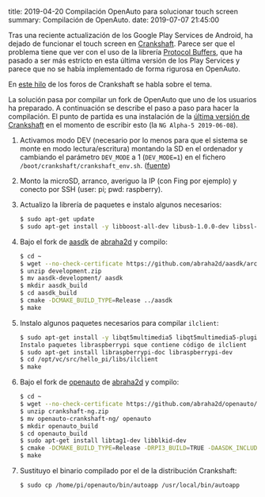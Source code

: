 title: 2019-04-20 Compilación OpenAuto para solucionar touch screen
summary: Compilación de OpenAuto.
date: 2019-07-07 21:45:00

Tras una reciente actualización de los Google Play Services de Android, ha dejado de funcionar el touch screen en [Crankshaft](/2018-10-19-crankshaft.html). Parece ser que el problema tiene que ver con el uso de la librería [Protocol Buffers](https://developers.google.com/protocol-buffers/), que ha pasado a ser más estricto en esta última versión de los Play Services y parece que no se había implementado de forma rigurosa en OpenAuto.

En [este hilo](https://github.com/opencardev/crankshaft/issues/352) de los foros de Crankshaft se habla sobre el tema.

La solución pasa por compilar un fork de OpenAuto que uno de los usuarios ha preparado. A continuación se describe el paso a paso para hacer la compilación. El punto de partida es una instalación de la [última versión de Crankshaft](https://github.com/opencardev/crankshaft/releases) en el momento de escribir esto (la `NG Alpha-5 2019-06-08`).

1. Activamos modo DEV (necesario por lo menos para que el sistema se monte en modo lectura/escritura) montando la SD en el ordenador y cambiando el parámetro `DEV_MODE` a 1 (`DEV_MODE=1`) en el fichero `/boot/crankshaft/crankshaft_env.sh`. ([fuente](https://github.com/opencardev/crankshaft/wiki/Dev-Mode-and-Debug-Mode))
2. Monto la microSD, arranco, averiguo la IP (con Fing por ejemplo) y conecto por SSH (user: pi; pwd: raspberry).
3. Actualizo la librería de paquetes e instalo algunos necesarios:

    ```bash
    $ sudo apt-get update
    $ sudo apt-get install -y libboost-all-dev libusb-1.0.0-dev libssl-dev cmake libprotobuf-dev protobuf-c-compiler protobuf-compiler
    ```

4. Bajo el fork de [aasdk](https://github.com/abraha2d/aasdk) de [abraha2d](https://github.com/abraha2d) y compilo:

    ```bash
    $ cd ~
    $ wget --no-check-certificate https://github.com/abraha2d/aasdk/archive/development.zip
    $ unzip development.zip
    $ mv aasdk-development/ aasdk
    $ mkdir aasdk_build
    $ cd aasdk_build
    $ cmake -DCMAKE_BUILD_TYPE=Release ../aasdk
    $ make
    ```

5. Instalo algunos paquetes necesarios para compilar `ilclient`:

    ```bash
    $ sudo apt-get install -y libqt5multimedia5 libqt5multimedia5-plugins libqt5multimediawidgets5 qtmultimedia5-dev libqt5bluetooth5 libqt5bluetooth5-bin qtconnectivity5-dev pulseaudio librtaudio-dev librtaudio5a
    Instalo paquetes libraspberrypi sque contiene código de ilclient
    $ sudo apt-get install libraspberrypi-doc libraspberrypi-dev
    $ cd /opt/vc/src/hello_pi/libs/ilclient
    $ make
    ```

6. Bajo el fork de [openauto](https://github.com/abraha2d/openauto) de [abraha2d](https://github.com/abraha2d) y compilo:

    ```bash
    $ cd ~
    $ wget --no-check-certificate https://github.com/abraha2d/openauto/archive/crankshaft-ng.zip
    $ unzip crankshaft-ng.zip
    $ mv openauto-crankshaft-ng/ openauto
    $ mkdir openauto_build
    $ cd openauto_build
    $ sudo apt-get install libtag1-dev libblkid-dev
    $ cmake -DCMAKE_BUILD_TYPE=Release -DRPI3_BUILD=TRUE -DAASDK_INCLUDE_DIRS="/home/pi/aasdk/include" -DAASDK_LIBRARIES="/home/pi/aasdk/lib/libaasdk.so" -DAASDK_PROTO_INCLUDE_DIRS="/home/pi/aasdk_build" -DAASDK_PROTO_LIBRARIES="/home/pi/aasdk/lib/libaasdk_proto.so" ../openauto
    $ make
    ```

7. Sustituyo el binario compilado por el de la distribución Crankshaft:

    ```bash
    $ sudo cp /home/pi/openauto/bin/autoapp /usr/local/bin/autoapp
    ```
